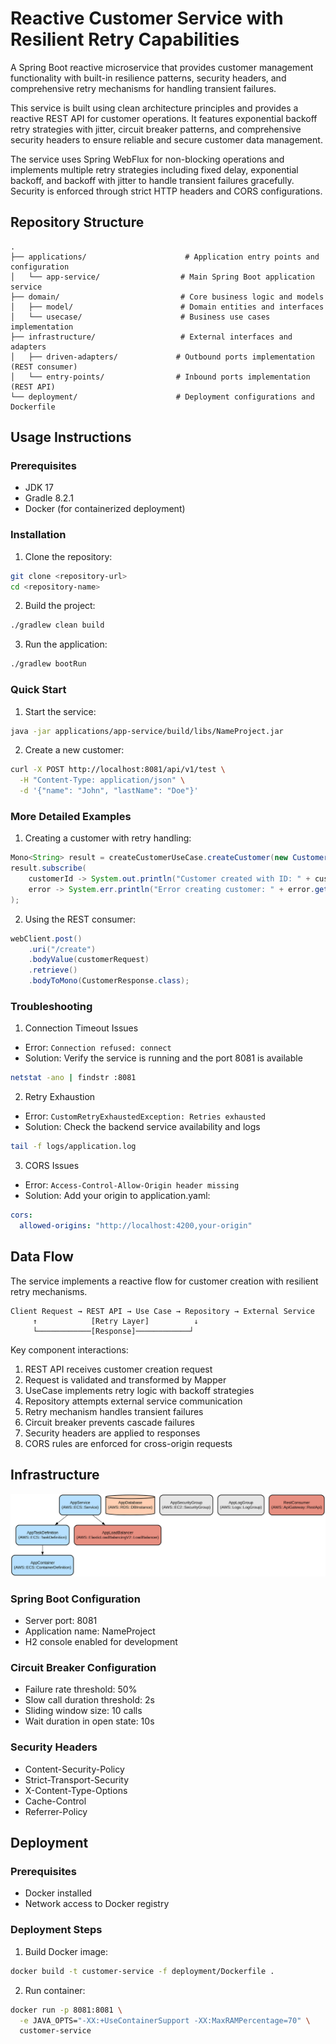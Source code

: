 # Reactive Customer Service with Resilient Retry Capabilities

A Spring Boot reactive microservice that provides customer management functionality with built-in resilience patterns, security headers, and comprehensive retry mechanisms for handling transient failures.

This service is built using clean architecture principles and provides a reactive REST API for customer operations. It features exponential backoff retry strategies with jitter, circuit breaker patterns, and comprehensive security headers to ensure reliable and secure customer data management.

The service uses Spring WebFlux for non-blocking operations and implements multiple retry strategies including fixed delay, exponential backoff, and backoff with jitter to handle transient failures gracefully. Security is enforced through strict HTTP headers and CORS configurations.

## Repository Structure
```
.
├── applications/                      # Application entry points and configuration
│   └── app-service/                  # Main Spring Boot application service
├── domain/                           # Core business logic and models
│   ├── model/                        # Domain entities and interfaces
│   └── usecase/                      # Business use cases implementation
├── infrastructure/                   # External interfaces and adapters
│   ├── driven-adapters/             # Outbound ports implementation (REST consumer)
│   └── entry-points/                # Inbound ports implementation (REST API)
└── deployment/                      # Deployment configurations and Dockerfile
```

## Usage Instructions

### Prerequisites
- JDK 17
- Gradle 8.2.1
- Docker (for containerized deployment)

### Installation

1. Clone the repository:
```bash
git clone <repository-url>
cd <repository-name>
```

2. Build the project:
```bash
./gradlew clean build
```

3. Run the application:
```bash
./gradlew bootRun
```

### Quick Start

1. Start the service:
```bash
java -jar applications/app-service/build/libs/NameProject.jar
```

2. Create a new customer:
```bash
curl -X POST http://localhost:8081/api/v1/test \
  -H "Content-Type: application/json" \
  -d '{"name": "John", "lastName": "Doe"}'
```

### More Detailed Examples

1. Creating a customer with retry handling:
```java
Mono<String> result = createCustomerUseCase.createCustomer(new Customer("John", "Doe"));
result.subscribe(
    customerId -> System.out.println("Customer created with ID: " + customerId),
    error -> System.err.println("Error creating customer: " + error.getMessage())
);
```

2. Using the REST consumer:
```java
webClient.post()
    .uri("/create")
    .bodyValue(customerRequest)
    .retrieve()
    .bodyToMono(CustomerResponse.class);
```

### Troubleshooting

1. Connection Timeout Issues
- Error: `Connection refused: connect`
- Solution: Verify the service is running and the port 8081 is available
```bash
netstat -ano | findstr :8081
```

2. Retry Exhaustion
- Error: `CustomRetryExhaustedException: Retries exhausted`
- Solution: Check the backend service availability and logs
```bash
tail -f logs/application.log
```

3. CORS Issues
- Error: `Access-Control-Allow-Origin header missing`
- Solution: Add your origin to application.yaml:
```yaml
cors:
  allowed-origins: "http://localhost:4200,your-origin"
```

## Data Flow

The service implements a reactive flow for customer creation with resilient retry mechanisms.

```ascii
Client Request → REST API → Use Case → Repository → External Service
     ↑            [Retry Layer]          ↓
     └────────────[Response]────────────┘
```

Key component interactions:
1. REST API receives customer creation request
2. Request is validated and transformed by Mapper
3. UseCase implements retry logic with backoff strategies
4. Repository attempts external service communication
5. Retry mechanism handles transient failures
6. Circuit breaker prevents cascade failures
7. Security headers are applied to responses
8. CORS rules are enforced for cross-origin requests

## Infrastructure

![Infrastructure diagram](./docs/infra.svg)

### Spring Boot Configuration
- Server port: 8081
- Application name: NameProject
- H2 console enabled for development

### Circuit Breaker Configuration
- Failure rate threshold: 50%
- Slow call duration threshold: 2s
- Sliding window size: 10 calls
- Wait duration in open state: 10s

### Security Headers
- Content-Security-Policy
- Strict-Transport-Security
- X-Content-Type-Options
- Cache-Control
- Referrer-Policy

## Deployment

### Prerequisites
- Docker installed
- Network access to Docker registry

### Deployment Steps
1. Build Docker image:
```bash
docker build -t customer-service -f deployment/Dockerfile .
```

2. Run container:
```bash
docker run -p 8081:8081 \
  -e JAVA_OPTS="-XX:+UseContainerSupport -XX:MaxRAMPercentage=70" \
  customer-service
```